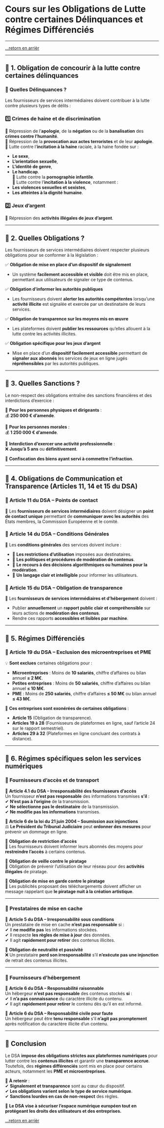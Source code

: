# Cours sur les Obligations de Lutte contre certaines Délinquances et Régimes Différenciés  

---

[...retorn en arrièr](../menu.md)

---

## 📌 **1. Obligation de concourir à la lutte contre certaines délinquances**  

### 🔎 **Quelles Délinquances ?**  

Les fournisseurs de services intermédiaires doivent contribuer à la lutte contre plusieurs types de délits :  

### **1️⃣ Crimes de haine et de discrimination**  
🔹 Répression de l’**apologie**, de la **négation** ou de la **banalisation** des **crimes contre l’humanité**.  
🔹 Répression de la **provocation aux actes terroristes** et de leur **apologie**.  
🔹 Lutte contre l’**incitation à la haine** raciale, à la haine fondée sur :  
   - **Le sexe**,  
   - **L’orientation sexuelle**,  
   - **L’identité de genre**,  
   - **Le handicap**.  
🔹 Lutte contre la **pornographie infantile**.  
🔹 Lutte contre l’**incitation à la violence**, notamment :  
   - **Les violences sexuelles et sexistes**,  
   - **Les atteintes à la dignité humaine**.  

### **2️⃣ Jeux d’argent**  
🔹 Répression des **activités illégales de jeux d’argent**.  

---

## 📌 **2. Quelles Obligations ?**  

Les fournisseurs de services intermédiaires doivent respecter plusieurs obligations pour se conformer à la législation :  

✅ **Obligation de mise en place d’un dispositif de signalement**  
- Un système **facilement accessible et visible** doit être mis en place, permettant aux utilisateurs de signaler ce type de contenus.  

✅ **Obligation d’informer les autorités publiques**  
- Les fournisseurs doivent **alerter les autorités compétentes** lorsqu’une **activité illicite** est signalée et exercée par un destinataire de leurs services.  

✅ **Obligation de transparence sur les moyens mis en œuvre**  
- Les plateformes doivent **publier les ressources** qu’elles allouent à la lutte contre les activités illicites.  

✅ **Obligation spécifique pour les jeux d’argent**  
- Mise en place d’un **dispositif facilement accessible** permettant de **signaler aux abonnés** les services de jeux en ligne jugés **répréhensibles** par les autorités publiques.  

---

## 📌 **3. Quelles Sanctions ?**  

Le non-respect des obligations entraîne des sanctions financières et des interdictions d’exercice :  

🔴 **Pour les personnes physiques et dirigeants** :  
💰 **250 000 € d’amende**.  

🔴 **Pour les personnes morales** :  
💰 **1 250 000 € d’amende**.  

🔴 **Interdiction d’exercer une activité professionnelle** :  
❌ **Jusqu’à 5 ans** ou **définitivement**.  

🔴 **Confiscation des biens ayant servi à commettre l’infraction**.  

---

## 📌 **4. Obligations de Communication et Transparence (Articles 11, 14 et 15 du DSA)**  

### **📍 Article 11 du DSA – Points de contact**  
📌 Les **fournisseurs de services intermédiaires** doivent désigner un **point de contact unique** permettant de **communiquer avec les autorités** des États membres, la Commission Européenne et le comité.  

### **📍 Article 14 du DSA – Conditions Générales**  
📌 Les **conditions générales** des services doivent inclure :  
- 🔹 **Les restrictions d’utilisation** imposées aux destinataires.  
- 🔹 **Les politiques et procédures de modération de contenus**.  
- 🔹 **Le recours à des décisions algorithmiques ou humaines pour la modération**.  
- 🔹 **Un langage clair et intelligible** pour informer les utilisateurs.  

### **📍 Article 15 du DSA – Obligation de transparence**  
📌 Les **fournisseurs de services intermédiaires et d’hébergement** doivent :  
- Publier **annuellement** un **rapport public clair et compréhensible** sur leurs actions de **modération des contenus**.  
- Rendre ces rapports **accessibles et lisibles par machine**.  

---

## 📌 **5. Régimes Différenciés**  

### **🔹 Article 19 du DSA – Exclusion des microentreprises et PME**  
💡 **Sont exclues** certaines obligations pour :  
- **Microentreprises** : Moins de **10 salariés**, chiffre d’affaires ou bilan annuel **≤ 2 M€**.  
- **Petites entreprises** : Moins de **50 salariés**, chiffre d’affaires ou bilan annuel **≤ 10 M€**.  
- **PME** : Moins de **250 salariés**, chiffre d’affaires **≤ 50 M€** ou bilan annuel **≤ 43 M€**.  

🚫 **Ces entreprises sont exonérées de certaines obligations** :  
- **Article 15** (Obligation de transparence).  
- **Articles 19 à 28** (Fournisseurs de plateformes en ligne, sauf l’article 24 sur le rapport semestriel).  
- **Articles 29 à 32** (Plateformes en ligne concluant des contrats à distance).  

---

## 📌 **6. Régimes spécifiques selon les services numériques**  

### **🔹 Fournisseurs d’accès et de transport**  
📍 **Article 4.1 du DSA – Irresponsabilité des fournisseurs d’accès**  
Un fournisseur **n’est pas responsable** des informations transmises **s’il** :  
✔ **N’est pas à l’origine** de la transmission.  
✔ **Ne sélectionne pas le destinataire** de la transmission.  
✔ **Ne modifie pas les informations** transmises.  

📍 **Article 6 de la loi du 21 juin 2004 – Soumission aux injonctions**  
⚖ **Le Président du Tribunal Judiciaire** peut **ordonner des mesures** pour prévenir un dommage en ligne.  

📍 **Obligation de restriction d’accès**  
🔹 Les fournisseurs doivent informer leurs abonnés des moyens pour **restreindre l’accès** à certains contenus.  

📍 **Obligation de veille contre le piratage**  
🔹 Obligation de prévenir l’utilisation de leur réseau pour des **activités illégales** de piratage.  

📍 **Obligation de mise en garde contre le piratage**  
🔹 Les publicités proposant des téléchargements doivent afficher un message rappelant que **le piratage nuit à la création artistique**.  

---

### **🔹 Prestataires de mise en cache**  
📍 **Article 5 du DSA – Irresponsabilité sous conditions**  
Un prestataire de mise en cache **n’est pas responsable** si :  
✔ Il **ne modifie pas** les informations stockées.  
✔ Il respecte **les règles de mise à jour** des données.  
✔ Il agit **rapidement pour retirer** des contenus illicites.  

📍 **Obligation de neutralité et passivité**  
❌ Un prestataire **perd son irresponsabilité** s’il **n’exécute pas une injonction** de retrait des contenus illicites.  

---

### **🔹 Fournisseurs d’hébergement**  
📍 **Article 6 du DSA – Responsabilité raisonnable**  
Un hébergeur **n’est pas responsable** des contenus stockés **si** :  
✔ Il **n’a pas connaissance** du caractère illicite du contenu.  
✔ Il agit **rapidement pour retirer** le contenu dès qu’il en est informé.  

📍 **Article 6 du DSA – Responsabilité civile pour faute**  
Un hébergeur peut être **tenu responsable** s’il **n’agit pas promptement** après notification du caractère illicite d’un contenu.  

---

## 📌 **Conclusion**  
Le DSA **impose des obligations strictes aux plateformes numériques** pour lutter contre les **contenus illicites** et garantir une **transparence accrue**. Toutefois, des **régimes différenciés** sont mis en place pour certains acteurs, notamment les **PME et microentreprises**.  

📌 **À retenir** :  
✔ **Signalement et transparence** sont au cœur du dispositif.  
✔ **Les obligations varient selon le type de service numérique**.  
✔ **Sanctions lourdes en cas de non-respect** des règles.  

🚀 **Le DSA vise à sécuriser l’espace numérique européen tout en protégeant les droits des utilisateurs et des entreprises.**

[...retorn en arrièr](../menu.md)
